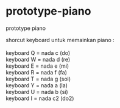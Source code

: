 # prototype-piano
prototype piano

shorcut keyboard untuk memainkan piano : 
<br>
<br>
keyboard Q = nada c (do)
<br>
keyboard W = nada d (re)
<br>
keyboard E = nada e (mi)
<br>
keyboard R = nada f (fa)
<br>
keyboard T = nada g (sol)
<br>
keyboard Y = nada a (la)
<br>
keyboard U = nada b (si)
<br>
keyboard I = nada c2 (do2)
